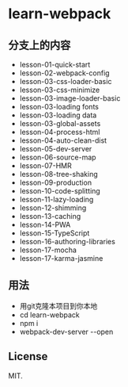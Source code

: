 # learn-webpack

## 分支上的内容

-   lesson-01-quick-start
-   lesson-02-webpack-config
-   lesson-03-css-loader-basic
-   lesson-03-css-minimize
-   lesson-03-image-loader-basic
-   lesson-03-loading fonts
-   lesson-03-loading data
-   lesson-03-global-assets
-   lesson-04-process-html
-   lesson-04-auto-clean-dist
-   lesson-05-dev-server
-   lesson-06-source-map
-   lesson-07-HMR
-   lesson-08-tree-shaking
-   lesson-09-production
-   lesson-10-code-splitting
-   lesson-11-lazy-loading
-   lesson-12-shimming
-   lesson-13-caching
-   lesson-14-PWA
-   lesson-15-TypeScript
-   lesson-16-authoring-libraries
-   lesson-17-mocha
-   lesson-17-karma-jasmine

## 用法

- 用git克隆本项目到你本地
- cd learn-webpack
- npm i 
- webpack-dev-server --open

## License

MIT.
